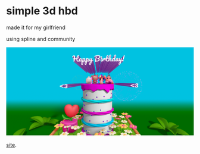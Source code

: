 # simple 3d hbd

made it for my girlfriend

using spline and community

![Alt text](hbd.png)



[site](https://hbd-sigma-seven.vercel.app/). 

